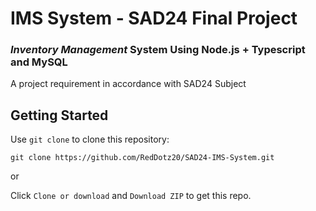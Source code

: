 # IMS System - SAD24 Final Project

### **_Inventory Management_** System Using Node.js + Typescript and MySQL

A project requirement in accordance with SAD24 Subject

## Getting Started

Use `git clone` to clone this repository:

```
git clone https://github.com/RedDotz20/SAD24-IMS-System.git
```

or

Click `Clone or download` and `Download ZIP` to get this repo.
